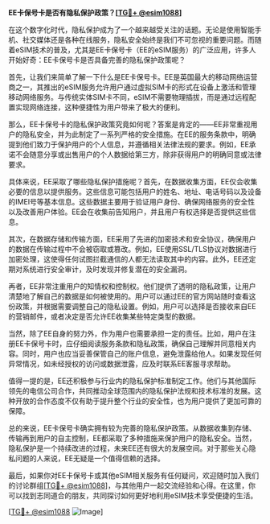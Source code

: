 **EE卡保号卡是否有隐私保护政策？[[TG💪+ @esim1088](https://t.me/s/esim1088)]**

在这个数字化时代，隐私保护成为了一个越来越受关注的话题。无论是使用智能手机、社交媒体还是各种在线服务，隐私安全始终是我们不可忽视的重要问题。而随着eSIM技术的普及，尤其是EE卡保号卡（EE的eSIM服务）的广泛应用，许多人开始好奇：EE卡保号卡是否具备完善的隐私保护政策呢？

首先，让我们来简单了解一下什么是EE卡保号卡。EE是英国最大的移动网络运营商之一，其推出的eSIM服务允许用户通过虚拟SIM卡的形式在设备上激活和管理移动网络服务。与传统实体SIM卡不同，eSIM不需要物理插拔，而是通过远程配置实现网络连接，这种便捷性为用户带来了极大的便利。

那么，EE卡保号卡的隐私保护政策究竟如何呢？答案是肯定的——EE非常重视用户的隐私安全，并为此制定了一系列严格的安全措施。在EE的服务条款中，明确提到他们致力于保护用户的个人信息，并遵循相关法律法规的要求。例如，EE承诺不会随意分享或出售用户的个人数据给第三方，除非获得用户的明确同意或法律要求。

具体来说，EE采取了哪些隐私保护措施呢？首先，在数据收集方面，EE仅会收集必要的信息以提供服务。这些信息可能包括用户的姓名、地址、电话号码以及设备的IMEI号等基本信息。这些数据主要用于验证用户身份、确保网络服务的安全性以及改善用户体验。EE会在收集前告知用户，并且用户有权选择是否提供这些信息。

其次，在数据存储和传输方面，EE采用了先进的加密技术和安全协议，确保用户的数据在传输过程中不会被窃取或篡改。例如，EE使用SSL/TLS协议对数据进行加密处理，这使得任何试图拦截通信的人都无法读取其中的内容。此外，EE还定期对系统进行安全审计，及时发现并修复潜在的安全漏洞。

再者，EE非常注重用户的知情权和控制权。他们提供了透明的隐私政策，让用户清楚地了解自己的数据是如何被使用的。用户可以通过EE的官方网站随时查看这份政策，并根据需要调整自己的隐私设置。例如，用户可以选择是否接收来自EE的营销邮件，或者决定是否允许EE收集某些特定类型的数据。

当然，除了EE自身的努力外，作为用户也需要承担一定的责任。比如，用户在注册EE卡保号卡时，应仔细阅读服务条款和隐私政策，确保自己理解并同意相关内容。同时，用户也应当妥善保管自己的账户信息，避免泄露给他人。如果发现任何异常情况，如未经授权的访问或数据泄露，应及时联系EE客服寻求帮助。

值得一提的是，EE还积极参与行业内的隐私保护标准制定工作。他们与其他国际领先的电信公司合作，共同推动全球范围内的隐私保护法规和技术标准的发展。这种开放的合作态度不仅有助于提升整个行业的安全性，也为用户提供了更加可靠的保障。

总的来说，EE卡保号卡确实拥有较为完善的隐私保护政策。从数据收集到存储、传输再到用户的自主控制，EE都采取了多种措施来保护用户的隐私安全。当然，隐私保护是一个持续改进的过程，未来EE还有很大的发展空间。对于那些关心隐私问题的人来说，EE无疑是一个值得信赖的选择。

最后，如果你对EE卡保号卡或其他eSIM相关服务有任何疑问，欢迎随时加入我们的讨论群组[[TG💪+ @esim1088](https://t.me/s/esim1088)]，与其他用户一起交流经验和心得。在这里，你可以找到志同道合的朋友，共同探讨如何更好地利用eSIM技术享受便捷的生活。

[[TG💪+ @esim1088](https://t.me/s/esim1088) ![Image](https://i.postimg.cc/4NQfJmqS/Snipaste-2025-05-13-00-14-12.png)]